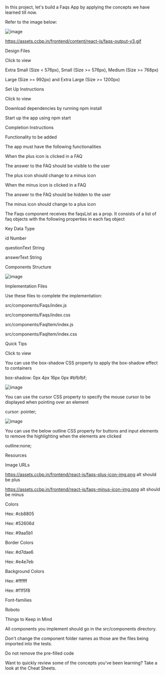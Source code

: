 In this project, let's build a Faqs App by applying the concepts we have learned till now.

Refer to the image below:

![image](https://github.com/bukka5sandhya/Faqs-App-React-Js/assets/133884532/0d5a4a09-8e0c-4157-bdd1-9e2ef9b1c11b)

https://assets.ccbp.in/frontend/content/react-js/faqs-output-v3.gif

Design Files

Click to view

Extra Small (Size < 576px), Small (Size >= 576px), Medium (Size >= 768px)

Large (Size >= 992px) and Extra Large (Size >= 1200px)

Set Up Instructions

Click to view

Download dependencies by running npm install

Start up the app using npm start

Completion Instructions

Functionality to be added

The app must have the following functionalities

When the plus icon is clicked in a FAQ

The answer to the FAQ should be visible to the user


The plus icon should change to a minus icon

When the minus icon is clicked in a FAQ

The answer to the FAQ should be hidden to the user

The minus icon should change to a plus icon

The Faqs component receives the faqsList as a prop. It consists of a list of faq objects with the following properties in each faq object

Key	Data Type

id	Number

questionText	String

answerText	String

Components Structure

![image](https://github.com/bukka5sandhya/Faqs-App-React-Js/assets/133884532/b0982d15-89da-49c0-a686-cad85d5c0b21)

Implementation Files

Use these files to complete the implementation:

src/components/Faqs/index.js

src/components/Faqs/index.css

src/components/FaqItem/index.js

src/components/FaqItem/index.css

Quick Tips

Click to view

You can use the box-shadow CSS property to apply the box-shadow effect to containers

 box-shadow: 0px 4px 16px 0px #bfbfbf;

 ![image](https://github.com/bukka5sandhya/Faqs-App-React-Js/assets/133884532/05ff62d0-1f8d-4651-b8c2-7ba726f454b0)

You can use the cursor CSS property to specify the mouse cursor to be displayed when pointing over an element

 cursor: pointer;

 ![image](https://github.com/bukka5sandhya/Faqs-App-React-Js/assets/133884532/a1845841-f5b6-485a-ab74-e65b35468448)

You can use the below outline CSS property for buttons and input elements to remove the highlighting when the elements are clicked 

outline:none;

Resources

Image URLs

https://assets.ccbp.in/frontend/react-js/faqs-plus-icon-img.png alt should be plus

https://assets.ccbp.in/frontend/react-js/faqs-minus-icon-img.png alt should be minus

Colors

Hex: #cb8805

Hex: #52606d

Hex: #9aa5b1

Border Colors

Hex: #d7dae6

Hex: #e4e7eb

Background Colors

Hex: #ffffff

Hex: #f1f5f8

Font-families

Roboto

Things to Keep in Mind

All components you implement should go in the src/components directory.

Don't change the component folder names as those are the files being imported into the tests.

Do not remove the pre-filled code

Want to quickly review some of the concepts you’ve been learning? Take a look at the Cheat Sheets.
